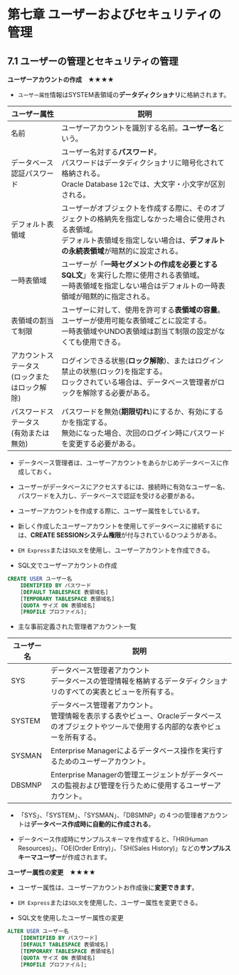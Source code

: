 # 第七章 ユーザーおよびセキュリティの管理

## 7.1 ユーザーの管理とセキュリティの管理

**ユーザーアカウントの作成　★★★★**

- ```ユーザー属性```情報はSYSTEM表領域の**データディクショナリ**に格納されます。

|ユーザー属性 |説明 |
|---- |---- |
|名前 |ユーザーアカウントを識別する名前。**ユーザー名**という。 |
|データベース認証パスワード |ユーザー名対する**パスワード**。<br>パスワードはデータディクショナリに暗号化されて格納される。<br>Oracle Database 12cでは、大文字・小文字が区別される。 |
|デフォルト表領域 |ユーザーがオブジェクトを作成する際に、そのオブジェクトの格納先を指定しなかった場合に使用される表領域。<br>デフォルト表領域を指定しない場合は、**デフォルトの永続表領域**が暗黙的に設定される。 |
|一時表領域 |ユーザーが「**一時セグメントの作成を必要とするSQL文**」を実行した際に使用される表領域。<br>一時表領域を指定しない場合はデフォルトの一時表領域が暗黙的に指定される。 |
|表領域の割当て制限 |ユーザーに対して、使用を許可する**表領域の容量**。<br>ユーザーが使用可能な表領域ごとに設定する。<br>一時表領域やUNDO表領域は割当て制限の設定がなくても使用できる。 |
|アカウントステータス<br>(ロックまたはロック解除) |ログインできる状態(**ロック解除**)、またはログイン禁止の状態(ロック)を指定する。<br>ロックされている場合は、データベース管理者がロックを解除する必要がある。 |
|パスワードステータス<br>(有効または無効) |パスワードを無効(**期限切れ**)にするか、有効にするかを指定する。<br>無効になった場合、次回のログイン時にパスワードを変更する必要がある。 |

- データベース管理者は、ユーザーアカウントをあらかじめデータベースに作成しておく。

- ユーザーがデータベースにアクセスするには、接続時に有効なユーザー名、パスワードを入力し、データベースで認証を受ける必要がある。

- ユーザーアカウントを作成する際に、ユーザー属性をしているす。

- 新しく作成したユーザーアカウントを使用してデータベースに接続するには、**CREATE SESSIONシステム権限**が付与されているひつようがある。

- ```EM Express```または```SQL文```を使用し、ユーザーアカウントを作成できる。

- SQL文でユーザーアカウントの作成

```SQL
CREATE USER ユーザー名
    IDENTIFIED BY パスワード
    [DEFAULT TABLESPACE 表領域名]
    [TEMPORARY TABLESPACE 表領域名]
    [QUOTA サイズ ON 表領域名]
    [PROFILE プロファイル];
```

- 主な事前定義された管理者アカウント一覧

|ユーザー名 |説明 |
|---- |---- |
|SYS |データベース管理者アカウント<br>データベースの管理情報を格納するデータディクショナリのすべての実表とビューを所有する。 |
|SYSTEM |データベース管理者アカウント。<br>管理情報を表示する表やビュー、Oracleデータベースのオブジェクトやツールで使用する内部的な表やビューを所有する。 |
|SYSMAN |Enterprise Managerによるデータベース操作を実行するためのユーザーアカウント。 |
|DBSMNP |Enterprise Managerの管理エージェントがデータベースの監視および管理を行うために使用するユーザーアカウント。 |

- 「SYS」、「SYSTEM」、「SYSMAN」、「DBSMNP」の４つの管理者アカウントは**データベース作成時に自動的に作成される**。

- データベース作成時にサンプルスキーマを作成すると、「HR(Human Resources)」、「OE(Order Entry)」、「SH(Sales History)」などの**サンプルスキーマユーザー**が作成されます。

**ユーザー属性の変更　★★★★**

- ユーザー属性は、ユーザーアカウントお作成後に**変更できます**。

- ```EM Express```または```SQL文```を使用した、ユーザー属性を変更できる。

- SQL文を使用したユーザー属性の変更

```SQL
ALTER USER ユーザー名
    [IDENTIFIED BY パスワード]
    [DEFAULT TABLESPACE 表領域名]
    [TEMPORARY TABLESPACE 表領域名]
    [QUOTA サイズ ON 表領域名]
    [PROFILE プロファイル];
```









